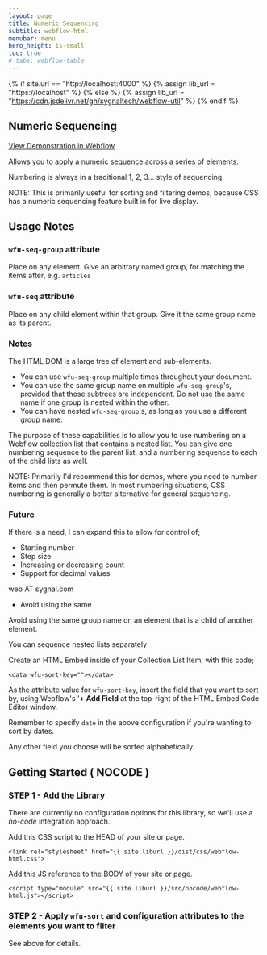 ```yaml
---
layout: page
title: Numeric Sequencing
subtitle: webflow-html
menubar: menu
hero_height: is-small
toc: true
# tabs: webflow-table
---
```


{% if site.url == "http://localhost:4000" %}
{% assign lib_url = "https://localhost" %}
{% else %}
{% assign lib_url = "https://cdn.jsdelivr.net/gh/sygnaltech/webflow-util" %}
{% endif %}

## Numeric Sequencing

<a class="button is-danger" href="https://webflow-collections.webflow.io/advanced-filter" target="_blank">View Demonstration in Webflow</a>

Allows you to apply a numeric sequence across a series of elements. 

Numbering is always in a traditional 1, 2, 3... style of sequencing. 

NOTE: This is primarily useful for sorting and filtering demos, because CSS has a numeric sequencing feature built in for live display. 

## Usage Notes

### `wfu-seq-group` attribute

Place on any element.
Give an arbitrary named group, for matching the items after, e.g. `articles` 

### `wfu-seq` attribute

Place on any child element within that group.
Give it the same group name as its parent.




### Notes

The HTML DOM is a large tree of element and sub-elements. 

- You can use `wfu-seq-group` multiple times throughout your document. 
- You can use the same group name on multiple `wfu-seq-group`'s, provided that those subtrees are independent. Do not use the same name if one group is nested within the other. 
- You can have nested `wfu-seq-group`'s, as long as you use a different group name.

The purpose of these capabilities is to allow you to use numbering on a Webflow collection list that contains a nested list. You can give one numbering sequence to the parent list, and a numbering sequence to each of the child lists as well. 

NOTE: Primarily I'd recommend this for demos, where you need to number items and then permute them. In most numbering situations, CSS numbering is generally a better alternative for general sequencing. 

### Future 

If there is a need, I can expand this to allow for control of;

- Starting number
- Step size
- Increasing or decreasing count
- Support for decimal values 

web AT sygnal.com



- Avoid using the same 

Avoid using the same group name on an element that is a child of another element. 



You can sequence nested lists separately

Create an HTML Embed inside of your Collection List Item,
with this code;

```
<data wfu-sort-key=""></data>
```

As the attribute value for `wfu-sort-key`, insert the field that you want to sort by, 
using Webflow's '**+ Add Field** at the top-right of the HTML Embed Code Editor window.

Remember to specify `date` in the above configuration if you're wanting to sort by dates.

Any other field you choose will be sorted alphabetically.


## Getting Started ( NOCODE )


### STEP 1 - Add the Library


There are currently no configuration options for this library, so we'll use a *no-code* integration approach.

Add this CSS script to the HEAD of your site or page.

```
<link rel="stylesheet" href="{{ site.liburl }}/dist/css/webflow-html.css">
```

Add this JS reference to the BODY of your site or page.

```
<script type="module" src="{{ site.liburl }}/src/nocode/webflow-html.js"></script>
```



### STEP 2 - Apply `wfu-sort` and configuration attributes to the elements you want to filter


See above for details. 


